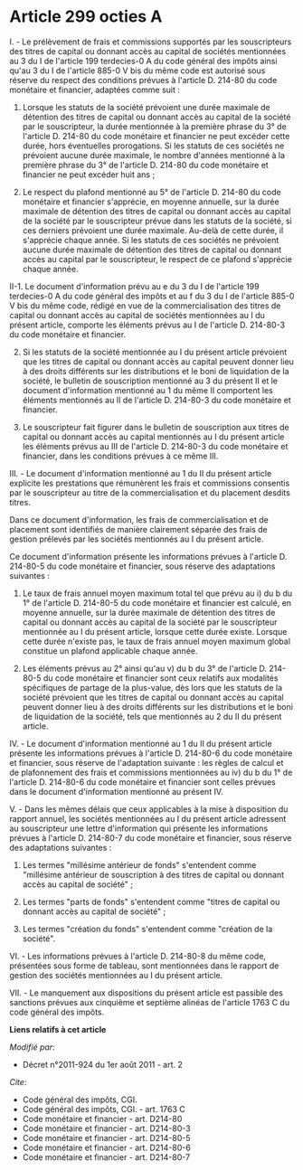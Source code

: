 # Article 299 octies A

I. - Le prélèvement de frais et commissions supportés par les souscripteurs des titres de capital ou donnant accès au capital
de sociétés mentionnées au 3 du I de l'article 199 terdecies-0 A du code général des impôts ainsi qu'au 3 du I de l'article
885-0 V bis du même code est autorisé sous réserve du respect des conditions prévues à l'article D. 214-80 du code monétaire
et financier, adaptées comme suit :

1. Lorsque les statuts de la société prévoient une durée maximale de détention des titres de capital ou donnant accès au
capital de la société par le souscripteur, la durée mentionnée à la première phrase du 3° de l'article D. 214-80 du code
monétaire et financier ne peut excéder cette durée, hors éventuelles prorogations. Si les statuts de ces sociétés ne
prévoient aucune durée maximale, le nombre d'années mentionné à la première phrase du 3° de l'article D. 214-80 du code
monétaire et financier ne peut excéder huit ans ;

2. Le respect du plafond mentionné au 5° de l'article D. 214-80 du code monétaire et financier s'apprécie, en moyenne
annuelle, sur la durée maximale de détention des titres de capital ou donnant accès au capital de la société par le
souscripteur prévue dans les statuts de la société, si ces derniers prévoient une durée maximale. Au-delà de cette durée, il
s'apprécie chaque année. Si les statuts de ces sociétés ne prévoient aucune durée maximale de détention des titres de capital
ou donnant accès au capital par le souscripteur, le respect de ce plafond s'apprécie chaque année.

II-1. Le document d'information prévu au e du 3 du I de l'article 199 terdecies-0 A du code général des impôts et au f du 3
du I de l'article 885-0 V bis du même code, rédigé en vue de la commercialisation des titres de capital ou donnant accès au
capital de sociétés mentionnées au I du présent article, comporte les éléments prévus au I de l'article D. 214-80-3 du code
monétaire et financier.

2. Si les statuts de la société mentionnée au I du présent article prévoient que les titres de capital ou donnant accès au
capital peuvent donner lieu à des droits différents sur les distributions et le boni de liquidation de la société, le
bulletin de souscription mentionné au 3 du présent II et le document d'information mentionné au 1 du même II comportent les
éléments mentionnés au II de l'article D. 214-80-3 du code monétaire et financier.

3. Le souscripteur fait figurer dans le bulletin de souscription aux titres de capital ou donnant accès au capital mentionnés
au I du présent article les éléments prévus au III de l'article D. 214-80-3 du code monétaire et financier, dans les
conditions prévues à ce même III.

III. - Le document d'information mentionné au 1 du II du présent article explicite les prestations que rémunèrent les frais
et commissions consentis par le souscripteur au titre de la commercialisation et du placement desdits titres.

Dans ce document d'information, les frais de commercialisation et de placement sont identifiés de manière clairement séparée
des frais de gestion prélevés par les sociétés mentionnés au I du présent article.

Ce document d'information présente les informations prévues à l'article D. 214-80-5 du code monétaire et financier, sous
réserve des adaptations suivantes :

1. Le taux de frais annuel moyen maximum total tel que prévu au i) du b du 1° de l'article D. 214-80-5 du code monétaire et
financier est calculé, en moyenne annuelle, sur la durée maximale de détention des titres de capital ou donnant accès au
capital de la société par le souscripteur mentionnée au I du présent article, lorsque cette durée existe. Lorsque cette durée
n'existe pas, le taux de frais annuel moyen maximum global constitue un plafond applicable chaque année.

2. Les éléments prévus au 2° ainsi qu'au v) du b du 3° de l'article D. 214-80-5 du code monétaire et financier sont ceux
relatifs aux modalités spécifiques de partage de la plus-value, dès lors que les statuts de la société prévoient que les
titres de capital ou donnant accès au capital peuvent donner lieu à des droits différents sur les distributions et le boni de
liquidation de la société, tels que mentionnés au 2 du II du présent article.

IV. - Le document d'information mentionné au 1 du II du présent article présente les informations prévues à l'article D.
214-80-6 du code monétaire et financier, sous réserve de l'adaptation suivante : les règles de calcul et de plafonnement des
frais et commissions mentionnées au iv) du b du 1° de l'article D. 214-80-6 du code monétaire et financier sont celles
prévues dans le document d'information mentionné au présent IV.

V. - Dans les mêmes délais que ceux applicables à la mise à disposition du rapport annuel, les sociétés mentionnées au I du
présent article adressent au souscripteur une lettre d'information qui présente les informations prévues à l'article D.
214-80-7 du code monétaire et financier, sous réserve des adaptations suivantes :

1. Les termes "millésime antérieur de fonds" s'entendent comme "millésime antérieur de souscription à des titres de capital
ou donnant accès au capital de société" ;

2. Les termes "parts de fonds" s'entendent comme "titres de capital ou donnant accès au capital de société" ;

3. Les termes "création du fonds" s'entendent comme "création de la société".

VI. - Les informations prévues à l'article D. 214-80-8 du même code, présentées sous forme de tableau, sont mentionnées dans
le rapport de gestion des sociétés mentionnées au I du présent article.

VII. - Le manquement aux dispositions du présent article est passible des sanctions prévues aux cinquième et septième alinéas
de l'article 1763 C du code général des impôts.

**Liens relatifs à cet article**

_Modifié par_:

  - Décret n°2011-924 du 1er août 2011 - art. 2

_Cite_:

  - Code général des impôts, CGI.
  - Code général des impôts, CGI. - art. 1763 C
  - Code monétaire et financier - art. D214-80
  - Code monétaire et financier - art. D214-80-3
  - Code monétaire et financier - art. D214-80-5
  - Code monétaire et financier - art. D214-80-6
  - Code monétaire et financier - art. D214-80-7
